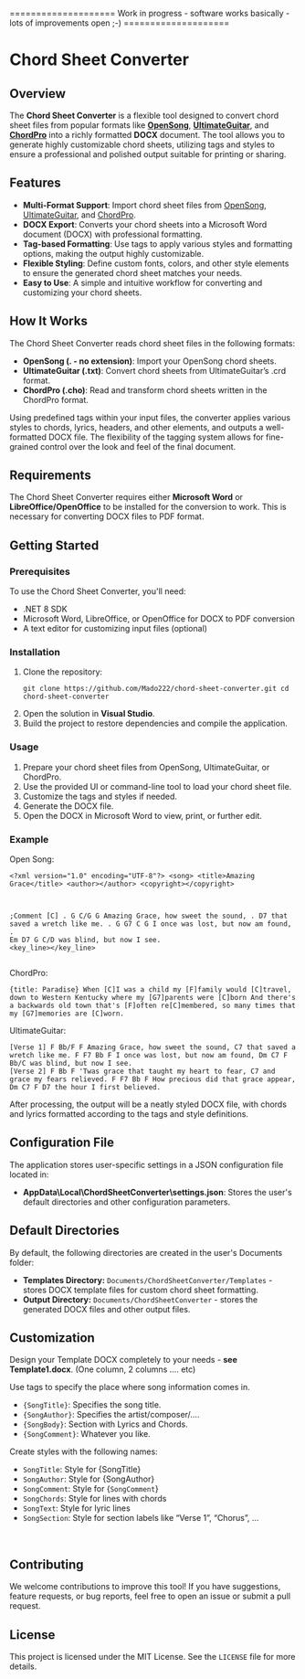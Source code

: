 ==================== Work in progress - software works basically - lots of improvements open ;-) ====================

<h1>Chord Sheet Converter</h1> <h2>Overview</h2> <p>The <strong>Chord Sheet Converter</strong> is a flexible tool designed to convert chord sheet files from popular formats like <a target="_blank" rel="noopener noreferrer" href="https://opensong.org/"><strong>OpenSong</strong></a>, <a target="_blank" rel="noopener noreferrer" href="https://www.ultimate-guitar.com/"><strong>UltimateGuitar</strong></a>, and <a target="_blank" rel="noopener noreferrer" href="https://www.chordpro.org/"><strong>ChordPro</strong></a> into a richly formatted <strong>DOCX</strong> document. The tool allows you to generate highly customizable chord sheets, utilizing tags and styles to ensure a professional and polished output suitable for printing or sharing.</p> <h2>Features</h2> <ul> <li><strong>Multi-Format Support</strong>: Import chord sheet files from <a target="_blank" rel="noopener noreferrer" href="https://opensong.org/">OpenSong</a>, <a target="_blank" rel="noopener noreferrer" href="https://www.ultimate-guitar.com">UltimateGuitar</a>, and <a target="_blank" rel="noopener noreferrer" href="https://www.chordpro.org/">ChordPro</a>.</li> <li><strong>DOCX Export</strong>: Converts your chord sheets into a Microsoft Word document (DOCX) with professional formatting.</li> <li><strong>Tag-based Formatting</strong>: Use tags to apply various styles and formatting options, making the output highly customizable.</li> <li><strong>Flexible Styling</strong>: Define custom fonts, colors, and other style elements to ensure the generated chord sheet matches your needs.</li> <li><strong>Easy to Use</strong>: A simple and intuitive workflow for converting and customizing your chord sheets.</li> </ul> <h2>How It Works</h2> <p>The Chord Sheet Converter reads chord sheet files in the following formats:</p> <ul> <li><strong>OpenSong (. - no extension)</strong>: Import your OpenSong chord sheets.</li> <li><strong>UltimateGuitar (.txt)</strong>: Convert chord sheets from UltimateGuitar’s .crd format.</li> <li><strong>ChordPro (.cho)</strong>: Read and transform chord sheets written in the ChordPro format.</li> </ul> <p>Using predefined tags within your input files, the converter applies various styles to chords, lyrics, headers, and other elements, and outputs a well-formatted DOCX file. The flexibility of the tagging system allows for fine-grained control over the look and feel of the final document.</p> <h2>Requirements</h2> <p>The Chord Sheet Converter requires either <strong>Microsoft Word</strong> or <strong>LibreOffice/OpenOffice</strong> to be installed for the conversion to work. This is necessary for converting DOCX files to PDF format.</p> <h2>Getting Started</h2> <h3>Prerequisites</h3> <p>To use the Chord Sheet Converter, you'll need:</p> <ul> <li>.NET 8 SDK</li> <li>Microsoft Word, LibreOffice, or OpenOffice for DOCX to PDF conversion</li> <li>A text editor for customizing input files (optional)</li> </ul> <h3>Installation</h3> <ol> <li> <p>Clone the repository:</p> <pre><code class="language-plaintext">git clone https://github.com/Mado222/chord-sheet-converter.git cd chord-sheet-converter </code></pre> </li> <li>Open the solution in <strong>Visual Studio</strong>.</li> <li>Build the project to restore dependencies and compile the application.</li> </ol> <h3>Usage</h3> <ol> <li>Prepare your chord sheet files from OpenSong, UltimateGuitar, or ChordPro.</li> <li>Use the provided UI or command-line tool to load your chord sheet file.</li> <li>Customize the tags and styles if needed.</li> <li>Generate the DOCX file.</li> <li>Open the DOCX in Microsoft Word to view, print, or further edit.</li> </ol> <h3>Example</h3> <p>Open Song:</p> <pre><code class="language-plaintext">&lt;?xml version="1.0" encoding="UTF-8"?&gt; &lt;song&gt; &lt;title&gt;Amazing Grace&lt;/title&gt; &lt;author&gt;&lt;/author&gt; &lt;copyright&gt;&lt;/copyright&gt;
<lyrics>

;Comment [C] . G C/G G Amazing Grace, how sweet the sound, . D7 that saved a wretch like me. . G G7 C G I once was lost, but now am found, . Em D7 G C/D was blind, but now I see. </lyrics> <key></key> <key_line></key_line> </song> </code></pre>

<p>ChordPro:</p> <pre><code class="language-plaintext">{title: Paradise} When [C]I was a child my [F]family would [C]travel, down to Western Kentucky where my [G7]parents were [C]born And there's a backwards old town that's [F]often re[C]membered, so many times that my [G7]memories are [C]worn.</code></pre> <p>UltimateGuitar:</p> <pre><code class="language-plaintext">[Verse 1] F Bb/F F Amazing Grace, how sweet the sound, C7 that saved a wretch like me. F F7 Bb F I once was lost, but now am found, Dm C7 F Bb/C was blind, but now I see.
[Verse 2] F Bb F 'Twas grace that taught my heart to fear, C7 and grace my fears relieved. F F7 Bb F How precious did that grace appear, Dm C7 F D7 the hour I first believed. </code></pre>

<p>After processing, the output will be a neatly styled DOCX file, with chords and lyrics formatted according to the tags and style definitions.</p> <h2>Configuration File</h2> <p>The application stores user-specific settings in a JSON configuration file located in:</p> <ul> <li><strong>AppData\Local\ChordSheetConverter\settings.json</strong>: Stores the user's default directories and other configuration parameters.</li> </ul> <h2>Default Directories</h2> <p>By default, the following directories are created in the user's Documents folder:</p> <ul> <li><strong>Templates Directory:</strong> <code>Documents/ChordSheetConverter/Templates</code> - stores DOCX template files for custom chord sheet formatting.</li> <li><strong>Output Directory:</strong> <code>Documents/ChordSheetConverter</code> - stores the generated DOCX files and other output files.</li> </ul> <h2>Customization</h2> <p>Design your Template DOCX completely to your needs - <strong>see Template1.docx</strong>. (One column, 2 columns …. etc)</p> <p>Use tags to specify the place where song information comes in.</p> <ul> <li><code>{SongTitle}</code>: Specifies the song title.</li> <li><code>{SongAuthor}</code>: Specifies the artist/composer/….</li> <li><code>{SongBody}</code>: Section with Lyrics and Chords.</li> <li><code>{SongComment}</code>: Whatever you like.</li> </ul> <p>Create styles with the following names:</p> <ul> <li><code>SongTitle</code>: Style for {SongTitle}</li> <li><code>SongAuthor</code>: Style for {SongAuthor}</li> <li><code>SongComment</code>: Style for {<code>SongComment</code>}</li> <li><code>SongChords</code>: Style for lines with chords</li> <li><code>SongText</code>: Style for lyric lines</li> <li><code>SongSection</code>: Style for section labels like “Verse 1”, “Chorus”, …</li> </ul> <p>&nbsp;</p> <h2>Contributing</h2> <p>We welcome contributions to improve this tool! If you have suggestions, feature requests, or bug reports, feel free to open an issue or submit a pull request.</p> <h2>License</h2> <p>This project is licensed under the MIT License. See the <code>LICENSE</code> file for more details.</p>